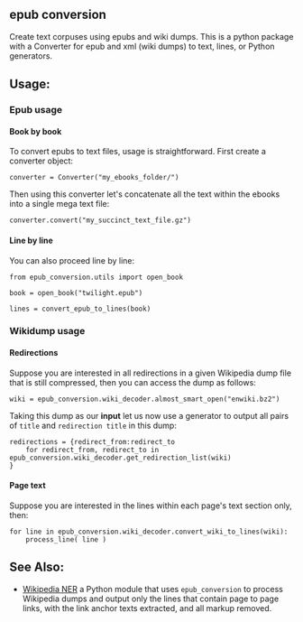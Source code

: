 epub conversion
---------------

Create text corpuses using epubs and wiki dumps.
This is a python package with a Converter for epub and xml (wiki dumps) to text, lines, or Python generators.

Usage:
------

### Epub usage

#### Book by book

To convert epubs to text files, usage is straightforward. First create a converter object:

	converter = Converter("my_ebooks_folder/")

Then using this converter let's concatenate all the text within the ebooks into a single mega text file:

	converter.convert("my_succinct_text_file.gz")

#### Line by line

You can also proceed line by line:

	from epub_conversion.utils import open_book

	book = open_book("twilight.epub")

	lines = convert_epub_to_lines(book)

### Wikidump usage

#### Redirections

Suppose you are interested in all redirections in a given Wikipedia dump file
that is still compressed, then you can access the dump as follows:


	wiki = epub_conversion.wiki_decoder.almost_smart_open("enwiki.bz2")


Taking this dump as our **input** let us now use a generator to output all pairs of `title` and `redirection title` in this dump:

	redirections = {redirect_from:redirect_to
		for redirect_from, redirect_to in epub_conversion.wiki_decoder.get_redirection_list(wiki)
	}

#### Page text

Suppose you are interested in the lines within each page's text section only, then:


	for line in epub_conversion.wiki_decoder.convert_wiki_to_lines(wiki):
		process_line( line )


See Also:
---------

* [Wikipedia NER](https://github.com/JonathanRaiman/wikipedia_ner) a Python module that uses `epub_conversion` to process Wikipedia dumps and output only the lines that contain page to page links, with the link anchor texts extracted, and all markup removed.